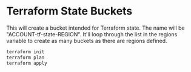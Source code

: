 # Terraform State Buckets

This will create a bucket intended for Terraform state. The name will be "ACCOUNT-tf-state-REGION". It'll loop through the list in the regions variable to create as many buckets as there are regions defined.

```bash
terraform init
terraform plan
terraform apply
```